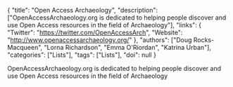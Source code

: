 {
  "title": "Open Access Archaeology",
  "description": ["OpenAccessArchaeology.org is dedicated to helping people discover and use Open Access resources in the field of Archaeology"],
  "links": {
    "Twitter": "https://twitter.com/OpenAccessArch",
    "Website": "http://www.openaccessarchaeology.org/"
  },
  "authors": ["Doug Rocks-Macqueen", "Lorna Richardson", "Emma O'Riordan", "Katrina Urban"],
  "categories": ["Lists"],
  "tags": ["Lists"],
  "doi": null
}

<!-- Generated by csv2md.R – do not edit by hand -->

OpenAccessArchaeology.org is dedicated to helping people discover and use Open Access resources in the field of Archaeology